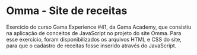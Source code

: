 # Omma - Site de receitas
Exercício do curso Gama Experience #41, da Gama Academy, que consistiu na aplicação de conceitos de JavaScript no projeto do site Omma. Para esse exercício, foram disponibilizados os arquivos HTML e CSS do site, para que o cadastro de receitas fosse inserido através do JavaScript.
